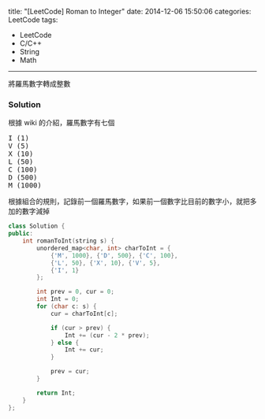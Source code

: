 title: "[LeetCode] Roman to Integer"
date: 2014-12-06 15:50:06
categories: LeetCode
tags:
- LeetCode
- C/C++
- String
- Math
---
將羅馬數字轉成整數

<!-- more -->

### Solution

根據 wiki 的介紹，羅馬數字有七個

<pre>
I (1)
V (5)
X (10)
L (50)
C (100)
D (500)
M (1000)
</pre>

根據組合的規則，記錄前一個羅馬數字，如果前一個數字比目前的數字小，就把多加的數字減掉

``` c++
class Solution {
public:
    int romanToInt(string s) {
        unordered_map<char, int> charToInt = {
            {'M', 1000}, {'D', 500}, {'C', 100},
            {'L', 50}, {'X', 10}, {'V', 5},
            {'I', 1}
        };

        int prev = 0, cur = 0;
        int Int = 0;
        for (char c: s) {
            cur = charToInt[c];

            if (cur > prev) {
                Int += (cur - 2 * prev);
            } else {
                Int += cur;
            }

            prev = cur;
        }

        return Int;
    }
};
```
